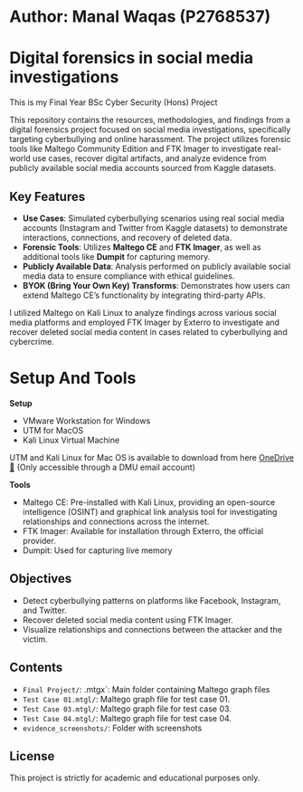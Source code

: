 # Author: Manal Waqas (P2768537)

# Digital forensics in social media investigations 
This is my Final Year BSc Cyber Security (Hons) Project

This repository contains the resources, methodologies, and findings from a digital forensics project focused on social media investigations, specifically targeting cyberbullying and online harassment. The project utilizes forensic tools like Maltego Community Edition and FTK Imager to investigate real-world use cases, recover digital artifacts, and analyze evidence from publicly available social media accounts sourced from Kaggle datasets.

## Key Features
- **Use Cases**: Simulated cyberbullying scenarios using real social media accounts (Instagram and Twitter from Kaggle datasets) to demonstrate interactions, connections, and recovery of deleted data.
- **Forensic Tools**: Utilizes **Maltego CE** and **FTK Imager**, as well as additional tools like **Dumpit** for capturing memory.
- **Publicly Available Data**: Analysis performed on publicly available social media data to ensure compliance with ethical guidelines.
- **BYOK (Bring Your Own Key) Transforms**: Demonstrates how users can extend Maltego CE’s functionality by integrating third-party APIs.

I utilized Maltego on Kali Linux to analyze findings across various social media platforms and employed FTK Imager by Exterro to investigate and recover deleted social media content in cases related to cyberbullying and cybercrime.

# Setup And Tools
**Setup**
- VMware Workstation for Windows
- UTM for MacOS
- Kali Linux Virtual Machine

UTM and Kali Linux for Mac OS is available to download from here [OneDrive 🔗](https://demontfortuniversity-my.sharepoint.com/:f:/g/personal/p2768537_my365_dmu_ac_uk/EkFH2_VSyvVLtDvV82h8K_IBUkU3Co1yPD3309VRok4o-A?e=b9egLZ) (Only accessible through a DMU email account)

**Tools**
- Maltego CE: Pre-installed with Kali Linux, providing an open-source intelligence (OSINT) and graphical link analysis tool for investigating relationships and connections across the internet.
- FTK Imager: Available for installation through Exterro, the official provider.
- Dumpit: Used for capturing live memory

## Objectives
- Detect cyberbullying patterns on platforms like Facebook, Instagram, and Twitter.
- Recover deleted social media content using FTK Imager.
- Visualize relationships and connections between the attacker and the victim.

## Contents
- `Final Project/`: \.mtgx`: Main folder containing Maltego graph files
-  `Test Case 01.mtgl/`: Maltego graph file for test case 01.
-  `Test Case 03.mtgl/`: Maltego graph file for test case 03.
-  `Test Case 04.mtgl/`: Maltego graph file for test case 04.
- `evidence_screenshots/`: Folder with screenshots

## License
This project is strictly for academic and educational purposes only.
